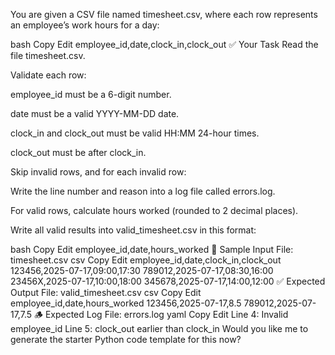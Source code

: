 You are given a CSV file named timesheet.csv, where each row represents an employee’s work hours for a day:

bash
Copy
Edit
employee_id,date,clock_in,clock_out
✅ Your Task
Read the file timesheet.csv.

Validate each row:

employee_id must be a 6-digit number.

date must be a valid YYYY-MM-DD date.

clock_in and clock_out must be valid HH:MM 24-hour times.

clock_out must be after clock_in.

Skip invalid rows, and for each invalid row:

Write the line number and reason into a log file called errors.log.

For valid rows, calculate hours worked (rounded to 2 decimal places).

Write all valid results into valid_timesheet.csv in this format:

bash
Copy
Edit
employee_id,date,hours_worked
📁 Sample Input File: timesheet.csv
csv
Copy
Edit
employee_id,date,clock_in,clock_out
123456,2025-07-17,09:00,17:30
789012,2025-07-17,08:30,16:00
23456X,2025-07-17,10:00,18:00
345678,2025-07-17,14:00,12:00
✅ Expected Output File: valid_timesheet.csv
csv
Copy
Edit
employee_id,date,hours_worked
123456,2025-07-17,8.5
789012,2025-07-17,7.5
🪵 Expected Log File: errors.log
yaml
Copy
Edit
Line 4: Invalid employee_id
Line 5: clock_out earlier than clock_in
Would you like me to generate the starter Python code template for this now?




